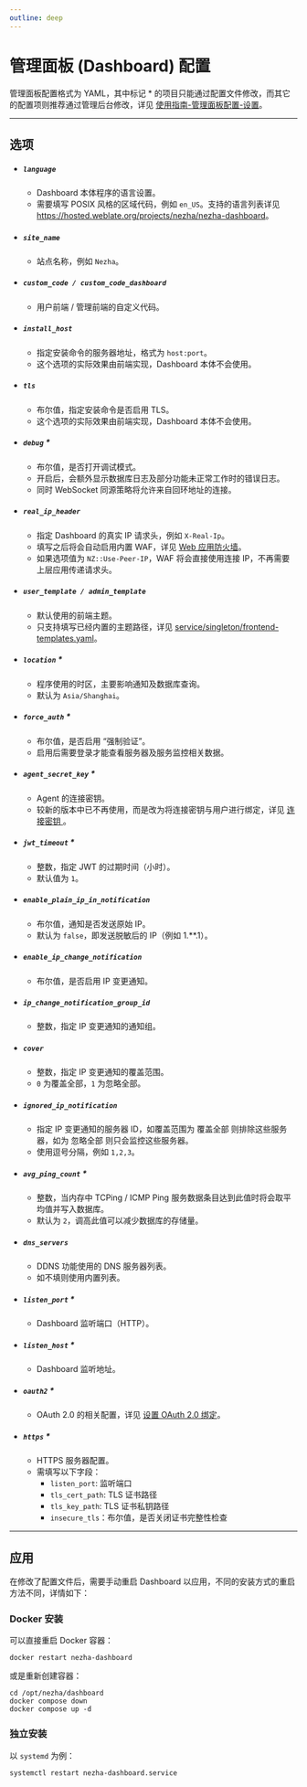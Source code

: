 ```yaml
---
outline: deep
---
```


# 管理面板 (Dashboard) 配置

管理面板配置格式为 YAML，其中标记 \* 的项目只能通过配置文件修改，而其它的配置项则推荐通过管理后台修改，详见 [使用指南-管理面板配置-设置](/guide/settings.html)。

---

## 选项

- ##### **`language`**

  - Dashboard 本体程序的语言设置。
  - 需要填写 POSIX 风格的区域代码，例如 `en_US`。支持的语言列表详见 <https://hosted.weblate.org/projects/nezha/nezha-dashboard>。

- ##### **`site_name`**

  - 站点名称，例如 `Nezha`。

- ##### **`custom_code / custom_code_dashboard`**

  - 用户前端 / 管理前端的自定义代码。

- ##### **`install_host`**

  - 指定安装命令的服务器地址，格式为 `host:port`。
  - 这个选项的实际效果由前端实现，Dashboard 本体不会使用。

- ##### **`tls`**

  - 布尔值，指定安装命令是否启用 TLS。
  - 这个选项的实际效果由前端实现，Dashboard 本体不会使用。

- ##### **`debug`** \*

  - 布尔值，是否打开调试模式。
  - 开启后，会额外显示数据库日志及部分功能未正常工作时的错误日志。
  - 同时 WebSocket 同源策略将允许来自回环地址的连接。

- ##### **`real_ip_header`**

  - 指定 Dashboard 的真实 IP 请求头，例如 `X-Real-Ip`。
  - 填写之后将会自动启用内置 WAF，详见 [Web 应用防火墙](/guide/settings.html#web-%E5%BA%94%E7%94%A8%E9%98%B2%E7%81%AB%E5%A2%99)。
  - 如果选项值为 `NZ::Use-Peer-IP`，WAF 将会直接使用连接 IP，不再需要上层应用传递请求头。

- ##### **`user_template / admin_template`**

  - 默认使用的前端主题。
  - 只支持填写已经内置的主题路径，详见 [service/singleton/frontend-templates.yaml](https://github.com/nezhahq/nezha/blob/master/service/singleton/frontend-templates.yaml)。

- ##### **`location`** \*

  - 程序使用的时区，主要影响通知及数据库查询。
  - 默认为 `Asia/Shanghai`。

- ##### **`force_auth`** \*

  - 布尔值，是否启用 “强制验证”。
  - 启用后需要登录才能查看服务器及服务监控相关数据。

- ##### **`agent_secret_key`** \*

  - Agent 的连接密钥。
  - 较新的版本中已不再使用，而是改为将连接密钥与用户进行绑定，详见 [连接密钥 ](/guide/user.html#%E8%BF%9E%E6%8E%A5%E5%AF%86%E9%92%A5)。

- ##### **`jwt_timeout`** \*

  - 整数，指定 JWT 的过期时间（小时）。
  - 默认值为 `1`。

- ##### **`enable_plain_ip_in_notification`**

  - 布尔值，通知是否发送原始 IP。
  - 默认为 `false`，即发送脱敏后的 IP（例如 1.\*\*.1）。

- ##### **`enable_ip_change_notification`**

  - 布尔值，是否启用 IP 变更通知。

- ##### **`ip_change_notification_group_id`**

  - 整数，指定 IP 变更通知的通知组。

- ##### **`cover`**

  - 整数，指定 IP 变更通知的覆盖范围。
  - `0` 为覆盖全部，`1` 为忽略全部。

- ##### **`ignored_ip_notification`**

  - 指定 IP 变更通知的服务器 ID，如覆盖范围为 覆盖全部 则排除这些服务器，如为 忽略全部 则只会监控这些服务器。
  - 使用逗号分隔，例如 `1,2,3`。

- ##### **`avg_ping_count`** \*

  - 整数，当内存中 TCPing / ICMP Ping 服务数据条目达到此值时将会取平均值并写入数据库。
  - 默认为 `2`，调高此值可以减少数据库的存储量。

- ##### **`dns_servers`**

  - DDNS 功能使用的 DNS 服务器列表。
  - 如不填则使用内置列表。

- ##### **`listen_port`** \*

  - Dashboard 监听端口（HTTP）。

- ##### **`listen_host`** \*

  - Dashboard 监听地址。

- ##### **`oauth2`** \*

  - OAuth 2.0 的相关配置，详见 [设置 OAuth 2.0 绑定](/guide/q14.html)。

- ##### **`https`** \*
  - HTTPS 服务器配置。
  - 需填写以下字段：
    - `listen_port`: 监听端口
    - `tls_cert_path`: TLS 证书路径
    - `tls_key_path`: TLS 证书私钥路径
    - `insecure_tls`：布尔值，是否关闭证书完整性检查

---

## 应用

在修改了配置文件后，需要手动重启 Dashboard 以应用，不同的安装方式的重启方法不同，详情如下：

### Docker 安装

可以直接重启 Docker 容器：

```shell
docker restart nezha-dashboard
```

或是重新创建容器：

```shell
cd /opt/nezha/dashboard
docker compose down
docker compose up -d
```

### 独立安装

以 `systemd` 为例：

```shell
systemctl restart nezha-dashboard.service
```
